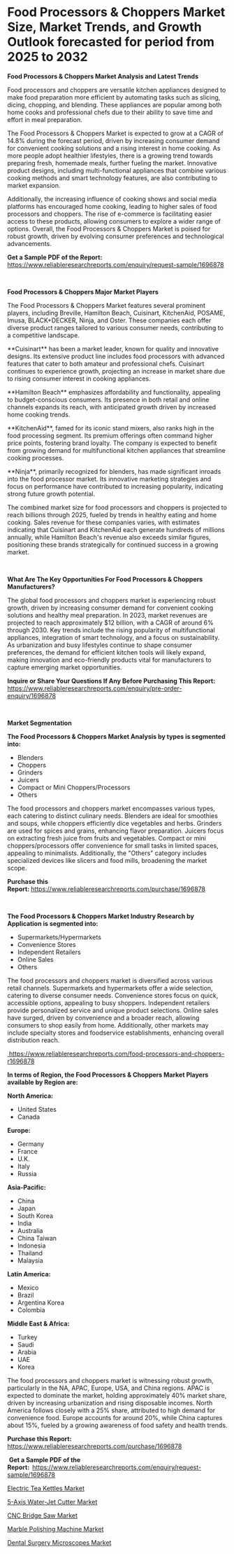<p><h1>Food Processors & Choppers Market Size, Market Trends, and Growth Outlook forecasted for period from 2025 to 2032</h1></p><p><strong>Food Processors & Choppers Market Analysis and Latest Trends</strong></p>
<p><p>Food processors and choppers are versatile kitchen appliances designed to make food preparation more efficient by automating tasks such as slicing, dicing, chopping, and blending. These appliances are popular among both home cooks and professional chefs due to their ability to save time and effort in meal preparation.</p><p>The Food Processors & Choppers Market is expected to grow at a CAGR of 14.8% during the forecast period, driven by increasing consumer demand for convenient cooking solutions and a rising interest in home cooking. As more people adopt healthier lifestyles, there is a growing trend towards preparing fresh, homemade meals, further fueling the market. Innovative product designs, including multi-functional appliances that combine various cooking methods and smart technology features, are also contributing to market expansion.</p><p>Additionally, the increasing influence of cooking shows and social media platforms has encouraged home cooking, leading to higher sales of food processors and choppers. The rise of e-commerce is facilitating easier access to these products, allowing consumers to explore a wider range of options. Overall, the Food Processors & Choppers Market is poised for robust growth, driven by evolving consumer preferences and technological advancements.</p></p>
<p><strong>Get a Sample PDF of the Report:&nbsp;</strong> <a href="https://www.reliableresearchreports.com/enquiry/request-sample/1696878?utm_campaign=83&utm_medium=2&utm_source=Github&utm_content=ia&utm_term=08012025&utm_id=food-processors-choppers">https://www.reliableresearchreports.com/enquiry/request-sample/1696878</a></p>
<p>&nbsp;</p>
<p><strong>Food Processors & Choppers Major Market Players</strong></p>
<p><p>The Food Processors & Choppers Market features several prominent players, including Breville, Hamilton Beach, Cuisinart, KitchenAid, POSAME, Imusa, BLACK+DECKER, Ninja, and Oster. These companies each offer diverse product ranges tailored to various consumer needs, contributing to a competitive landscape.</p><p>**Cuisinart** has been a market leader, known for quality and innovative designs. Its extensive product line includes food processors with advanced features that cater to both amateur and professional chefs. Cuisinart continues to experience growth, projecting an increase in market share due to rising consumer interest in cooking appliances.</p><p>**Hamilton Beach** emphasizes affordability and functionality, appealing to budget-conscious consumers. Its presence in both retail and online channels expands its reach, with anticipated growth driven by increased home cooking trends.</p><p>**KitchenAid**, famed for its iconic stand mixers, also ranks high in the food processing segment. Its premium offerings often command higher price points, fostering brand loyalty. The company is expected to benefit from growing demand for multifunctional kitchen appliances that streamline cooking processes.</p><p>**Ninja**, primarily recognized for blenders, has made significant inroads into the food processor market. Its innovative marketing strategies and focus on performance have contributed to increasing popularity, indicating strong future growth potential.</p><p>The combined market size for food processors and choppers is projected to reach billions through 2025, fueled by trends in healthy eating and home cooking. Sales revenue for these companies varies, with estimates indicating that Cuisinart and KitchenAid each generate hundreds of millions annually, while Hamilton Beach's revenue also exceeds similar figures, positioning these brands strategically for continued success in a growing market.</p></p>
<p>&nbsp;</p>
<p><strong>What Are The Key Opportunities For Food Processors & Choppers Manufacturers?</strong></p>
<p><p>The global food processors and choppers market is experiencing robust growth, driven by increasing consumer demand for convenient cooking solutions and healthy meal preparation. In 2023, market revenues are projected to reach approximately $12 billion, with a CAGR of around 6% through 2030. Key trends include the rising popularity of multifunctional appliances, integration of smart technology, and a focus on sustainability. As urbanization and busy lifestyles continue to shape consumer preferences, the demand for efficient kitchen tools will likely expand, making innovation and eco-friendly products vital for manufacturers to capture emerging market opportunities.</p></p>
<p><strong>Inquire or Share Your Questions If Any Before Purchasing This Report:</strong> <a href="https://www.reliableresearchreports.com/enquiry/pre-order-enquiry/1696878?utm_campaign=83&utm_medium=2&utm_source=Github&utm_content=ia&utm_term=08012025&utm_id=food-processors-choppers">https://www.reliableresearchreports.com/enquiry/pre-order-enquiry/1696878</a></p>
<p>&nbsp;</p>
<p><strong>Market Segmentation</strong></p>
<p><strong>The Food Processors & Choppers Market Analysis by types is segmented into:</strong></p>
<p><ul><li>Blenders</li><li>Choppers</li><li>Grinders</li><li>Juicers</li><li>Compact or Mini Choppers/Processors</li><li>Others</li></ul></p>
<p><p>The food processors and choppers market encompasses various types, each catering to distinct culinary needs. Blenders are ideal for smoothies and soups, while choppers efficiently dice vegetables and herbs. Grinders are used for spices and grains, enhancing flavor preparation. Juicers focus on extracting fresh juice from fruits and vegetables. Compact or mini choppers/processors offer convenience for small tasks in limited spaces, appealing to minimalists. Additionally, the "Others" category includes specialized devices like slicers and food mills, broadening the market scope.</p></p>
<p><strong>Purchase this Report:&nbsp;</strong><a href="https://www.reliableresearchreports.com/purchase/1696878?utm_campaign=83&utm_medium=2&utm_source=Github&utm_content=ia&utm_term=08012025&utm_id=food-processors-choppers">https://www.reliableresearchreports.com/purchase/1696878</a></p>
<p>&nbsp;</p>
<p><strong>The Food Processors & Choppers Market Industry Research by Application is segmented into:</strong></p>
<p><ul><li>Supermarkets/Hypermarkets</li><li>Convenience Stores</li><li>Independent Retailers</li><li>Online Sales</li><li>Others</li></ul></p>
<p><p>The food processors and choppers market is diversified across various retail channels. Supermarkets and hypermarkets offer a wide selection, catering to diverse consumer needs. Convenience stores focus on quick, accessible options, appealing to busy shoppers. Independent retailers provide personalized service and unique product selections. Online sales have surged, driven by convenience and a broader reach, allowing consumers to shop easily from home. Additionally, other markets may include specialty stores and foodservice establishments, enhancing overall distribution reach.</p></p>
<p><a href="https://www.reliableresearchreports.com/food-processors-and-choppers-r1696878?utm_campaign=83&utm_medium=2&utm_source=Github&utm_content=ia&utm_term=08012025&utm_id=food-processors-choppers">&nbsp;https://www.reliableresearchreports.com/food-processors-and-choppers-r1696878</a></p>
<p><strong>In terms of Region, the Food Processors & Choppers Market Players available by Region are:</strong></p>
<p>
    <p> <strong> North America: </strong>
        <ul>
            <li>United States</li>
            <li>Canada</li>
        </ul>
        </p> 
    <p> <strong> Europe: </strong>
        <ul>
            <li>Germany</li>
            <li>France</li>
            <li>U.K.</li>
            <li>Italy</li>
            <li>Russia</li>
        </ul>
        </p> 
    <p> <strong> Asia-Pacific: </strong>
        <ul>
            <li>China</li>
            <li>Japan</li>
            <li>South Korea</li>
            <li>India</li>
            <li>Australia</li>
            <li>China Taiwan</li>
            <li>Indonesia</li>
            <li>Thailand</li>
            <li>Malaysia</li>
        </ul>
        </p> 
    <p> <strong> Latin America: </strong>
        <ul>
            <li>Mexico</li>
            <li>Brazil</li>
            <li>Argentina Korea</li>
            <li>Colombia</li>
        </ul>
        </p> 
    <p> <strong> Middle East & Africa: </strong>
        <ul>
            <li>Turkey</li>
            <li>Saudi</li>
            <li>Arabia</li>
            <li>UAE</li>
            <li>Korea</li>
        </ul>
    </p>
    </p>
<p><p>The food processors and choppers market is witnessing robust growth, particularly in the NA, APAC, Europe, USA, and China regions. APAC is expected to dominate the market, holding approximately 40% market share, driven by increasing urbanization and rising disposable incomes. North America follows closely with a 25% share, attributed to high demand for convenience food. Europe accounts for around 20%, while China captures about 15%, fueled by a growing awareness of food safety and health trends.</p></p>
<p><strong>Purchase this Report: </strong><a href="https://www.reliableresearchreports.com/purchase/1696878?utm_campaign=83&utm_medium=2&utm_source=Github&utm_content=ia&utm_term=08012025&utm_id=food-processors-choppers">https://www.reliableresearchreports.com/purchase/1696878</a></p>
<p>&nbsp;<strong>Get a Sample PDF of the Report:&nbsp;&nbsp;</strong><a href="https://www.reliableresearchreports.com/enquiry/request-sample/1696878?utm_campaign=83&utm_medium=2&utm_source=Github&utm_content=ia&utm_term=08012025&utm_id=food-processors-choppers">https://www.reliableresearchreports.com/enquiry/request-sample/1696878</a></p>
<p><strong></strong></p>
<p><p><a href="https://github.com/oslieselotte2192/Market-Research-Report-List-1/blob/main/electric-tea-kettles-market.md?utm_campaign=83&utm_medium=2&utm_source=Github&utm_content=ia&utm_term=08012025&utm_id=food-processors-choppers">Electric Tea Kettles Market</a></p><p><a href="https://github.com/jeastefanowicz7816/Market-Research-Report-List-1/blob/main/5-axis-water-jet-cutter-market.md?utm_campaign=83&utm_medium=2&utm_source=Github&utm_content=ia&utm_term=08012025&utm_id=food-processors-choppers">5-Axis Water-Jet Cutter Market</a></p><p><a href="https://github.com/tambraunrue691969/Market-Research-Report-List-1/blob/main/cnc-bridge-saw-market.md?utm_campaign=83&utm_medium=2&utm_source=Github&utm_content=ia&utm_term=08012025&utm_id=food-processors-choppers">CNC Bridge Saw Market</a></p><p><a href="https://github.com/tona7vba/Market-Research-Report-List-1/blob/main/marble-polishing-machine-market.md?utm_campaign=83&utm_medium=2&utm_source=Github&utm_content=ia&utm_term=08012025&utm_id=food-processors-choppers">Marble Polishing Machine Market</a></p><p><a href="https://github.com/tasiahtahathorn/Market-Research-Report-List-1/blob/main/dental-surgery-microscopes-market.md?utm_campaign=83&utm_medium=2&utm_source=Github&utm_content=ia&utm_term=08012025&utm_id=food-processors-choppers">Dental Surgery Microscopes Market</a></p></p>